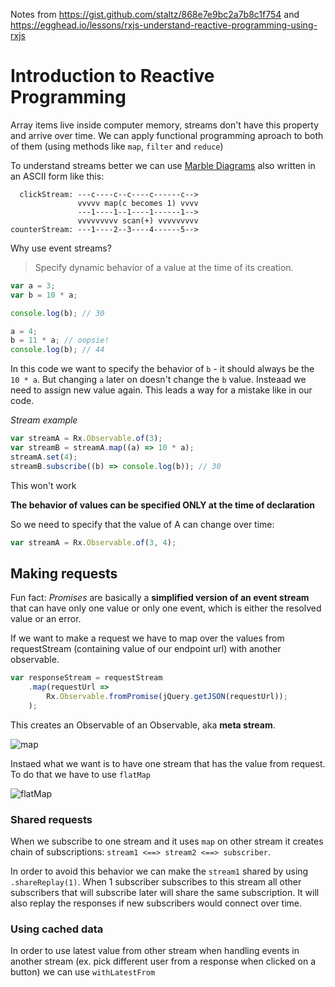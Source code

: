 Notes from https://gist.github.com/staltz/868e7e9bc2a7b8c1f754 and https://egghead.io/lessons/rxjs-understand-reactive-programming-using-rxjs

# Introduction to Reactive Programming

Array items live inside computer memory, streams don't have this property and arrive over time.
We can apply functional programming aproach to both of them (using methods like `map`, `filter` and `reduce`)

To understand streams better we can use [Marble Diagrams](https://rxmarbles.com/) also written in an ASCII form like this:

```
  clickStream: ---c----c--c----c------c-->
               vvvvv map(c becomes 1) vvvv
               ---1----1--1----1------1-->
               vvvvvvvvv scan(+) vvvvvvvvv
counterStream: ---1----2--3----4------5-->
```

Why use event streams?

> Specify dynamic behavior of a value at the time of its creation.

```js
var a = 3;
var b = 10 * a;

console.log(b); // 30

a = 4;
b = 11 * a; // oopsie!
console.log(b); // 44
```

In this code we want to specify the behavior of `b` - it should always be the `10 * a`. But changing `a` later on doesn't change the `b` value. Insteaad we need to assign new value again. This leads a way for a mistake like in our code.

_Stream example_

```js
var streamA = Rx.Observable.of(3);
var streamB = streamA.map((a) => 10 * a);
streamA.set(4);
streamB.subscribe((b) => console.log(b)); // 30
```

This won't work

**The behavior of values can be specified ONLY at the time of declaration**

So we need to specify that the value of A can change over time:

```js
var streamA = Rx.Observable.of(3, 4);
```

## Making requests

Fun fact: _Promises_ are basically a **simplified version of an event stream** that can have only one value or only one event, which is either the resolved value or an error.

If we want to make a request we have to map over the values from requestStream (containing value of our endpoint url) with another observable.

```js
var responseStream = requestStream
	.map(requestUrl =>
		Rx.Observable.fromPromise(jQuery.getJSON(requestUrl));
	);
```

This creates an Observable of an Observable, aka **meta stream**.

![map](https://d2eip9sf3oo6c2.cloudfront.net/asciicasts/Introduction%20to%20Reactive%20Programming/original_rxjs-use-rxjs-async-requests-and-responses/rxjs-use-rxjs-async-requests-and-responses-marble-diagram.png?1501285136)

Instaed what we want is to have one stream that has the value from request. To do that we have to use `flatMap`

![flatMap](https://d2eip9sf3oo6c2.cloudfront.net/asciicasts/Introduction%20to%20Reactive%20Programming/original_rxjs-use-rxjs-async-requests-and-responses/rxjs-use-rxjs-async-requests-and-responses-flat-marble-diagram.png?1501285135)

### Shared requests

When we subscribe to one stream and it uses `map` on other stream it creates chain of subscriptions: `stream1 <==> stream2 <==> subscriber`.

In order to avoid this behavior we can make the `stream1` shared by using `.shareReplay(1)`. When 1 subscriber subscribes to this stream all other subscribers that will subscribe later will share the same subscription. It will also replay the responses if new subscribers would connect over time.

### Using cached data

In order to use latest value from other stream when handling events in another stream (ex. pick different user from a response when clicked on a button) we can use `withLatestFrom`
